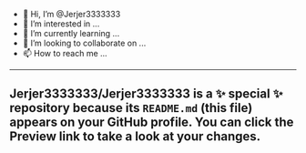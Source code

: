 - 👋 Hi, I’m @Jerjer3333333
- 👀 I’m interested in ...
- 🌱 I’m currently learning ...
- 💞️ I’m looking to collaborate on ...
- 📫 How to reach me ...

---
Jerjer3333333/Jerjer3333333 is a ✨ special ✨ repository because its `README.md` (this file) appears on your GitHub profile.
You can click the Preview link to take a look at your changes.
---


